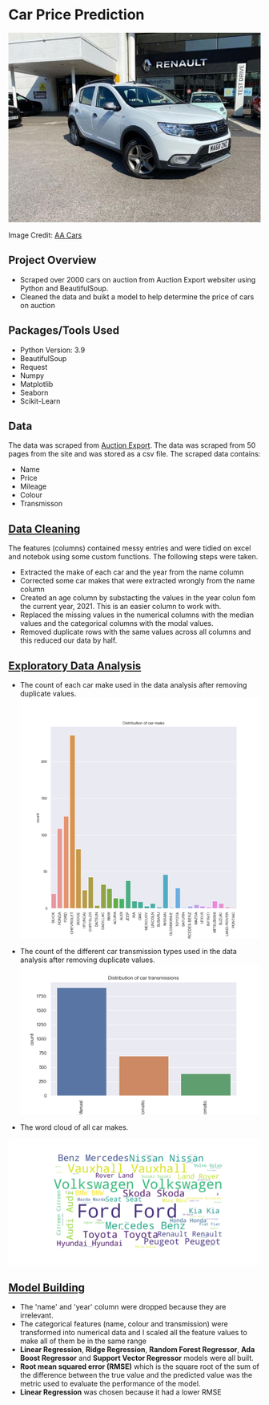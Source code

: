 # Car Price Prediction
![Car Image](/images/car_image.jpg)

Image Credit: [AA Cars](https://www.theaa.com/cars/)

## Project Overview
* Scraped over 2000 cars on auction from Auction Export websiter using Python and BeautifulSoup.
* Cleaned the data and buikt a model to help determine the price of cars on auction

## Packages/Tools Used
* Python Version: 3.9
* BeautifulSoup
* Request
* Numpy
* Matplotlib
* Seaborn
* Scikit-Learn

## Data
The data was scraped from [Auction Export](https://www.auctionexport.com/). The data was scraped from 50 pages from the site and was stored as a csv file. The scraped data contains:
* Name
* Price
* Mileage
* Colour
* Transmisson

## [Data Cleaning](https://github.com/VictorUmunna/Car-Price-Prediction/blob/master/data_cleaning.ipynb) 
The features (columns) contained messy entries and were tidied on excel and notebok using some custom functions. The following steps were taken.
* Extracted the make of each car and the year from the name column
* Corrected some car makes that were extracted wrongly from the name column
* Created an age column by substacting the values in the year colun fom the current year, 2021. This is an easier column to work with.
* Replaced the missing values in the numerical columns with the median values and the categorical columns with the modal values.
* Removed duplicate rows with the same values across all columns and this reduced our data by half.

## [Exploratory Data Analysis](https://github.com/VictorUmunna/Car-Price-Prediction/blob/master/exploratory_analysis.ipynb)
* The count of each car make used in the data analysis after removing duplicate values.
![Car make distribution](/images/distribution-of-car-make.png)

* The count of the different car transmission types used in the data analysis after removing duplicate values.
![Car transmission distribution](/images/distribution-of-car-transmission.png)


* The word cloud of all car makes.

![Car make wordcloud](/images/cast.png)

## [Model Building](https://github.com/VictorUmunna/Car-Price-Prediction/blob/master/model_building.ipynb)
* The 'name' and 'year' column were dropped because they are irrelevant. 
* The categorical features (name, colour and transmission) were transformed into numerical data and I scaled all the feature values to make all of them be in the same range
* **Linear Regression**, **Ridge Regression**, **Random Forest Regressor**, **Ada Boost Regressor** and **Support Vector Regressor** models were all built.
* **Root mean squared error (RMSE)** which is the square root of the sum of the difference between the true value and the predicted value was the metric used to evaluate the performance of the model.
* **Linear Regression** was chosen because it had a lower RMSE

